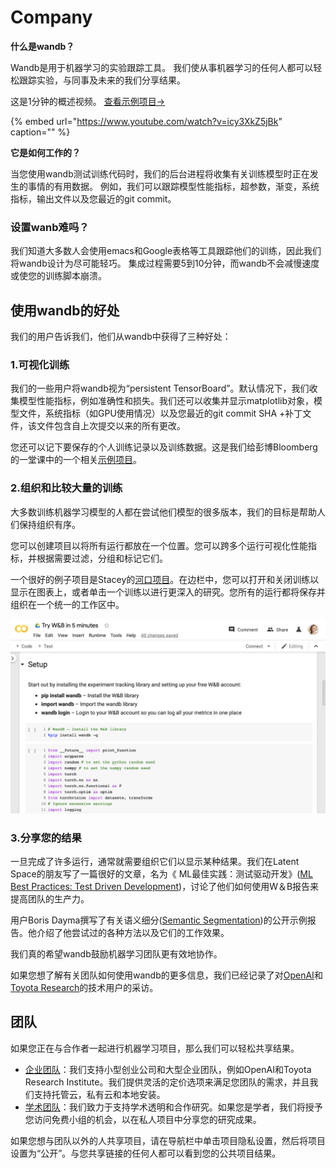 # Company

**什么是wandb？**

Wandb是用于机器学习的实验跟踪工具。 我们使从事机器学习的任何人都可以轻松跟踪实验，与同事及未来的我们分享结果。

这是1分钟的概述视频。 [查看示例项目→](https://app.wandb.ai/stacey/estuary)

{% embed url="https://www.youtube.com/watch?v=icy3XkZ5jBk" caption="" %}

**它是如何工作的？**

当您使用wandb测试训练代码时，我们的后台进程将收集有关训练模型时正在发生的事情的有用数据。 例如，我们可以跟踪模型性能指标，超参数，渐变，系统指标，输出文件以及您最近的git commit。

###  设置wanb难吗？

我们知道大多数人会使用emacs和Google表格等工具跟踪他们的训练，因此我们将wandb设计为尽可能轻巧。 集成过程需要5到10分钟，而wandb不会减慢速度或使您的训练脚本崩溃。

##  **使用wandb的好处**

我们的用户告诉我们，他们从wandb中获得了三种好处：

### **1.可视化训练**

我们的一些用户将wandb视为“persistent TensorBoard”。默认情况下，我们收集模型性能指标，例如准确性和损失。我们还可以收集并显示matplotlib对象，模型文件，系统指标（如GPU使用情况）以及您最近的git commit SHA +补丁文件，该文件包含自上次提交以来的所有更改。

您还可以记下要保存的个人训练记录以及训练数据。这是我们给彭博Bloomberg的一堂课中的一个相关[示例项目](https://app.wandb.ai/bloomberg-class/imdb-classifier/runs/2tc2fm99/overview)。

###  2.组织和比较大量的训练

大多数训练机器学习模型的人都在尝试他们模型的很多版本，我们的目标是帮助人们保持组织有序。

您可以创建项目以将所有运行都放在一个位置。您可以跨多个运行可视化性能指标，并根据需要过滤，分组和标记它们。

一个很好的例子项目是Stacey的[河口项目](https://wandb.ai/stacey/estuary)。在边栏中，您可以打开和关闭训练以显示在图表上，或者单击一个训练以进行更深入的研究。您所有的运行都将保存并组织在一个统一的工作区中。

![](../.gitbook/assets/image%20%2885%29%20%281%29%20%282%29%20%283%29%20%283%29%20%283%29%20%282%29.png)

### **3.分享您的结果**

一旦完成了许多运行，通常就需要组织它们以显示某种结果。我们在Latent Space的朋友写了一篇很好的文章，名为《 ML最佳实践：测试驱动开发》\([ML Best Practices: Test Driven Development](https://www.wandb.com/articles/ml-best-practices-test-driven-development)\)，讨论了他们如何使用W＆B报告来提高团队的生产力。

用户Boris Dayma撰写了有关语义细分\([Semantic Segmentation](https://wandb.ai/borisd13/semantic-segmentation/reports?view=borisd13%2FSemantic%20Segmentation%20Report)\)的公开示例报告。他介绍了他尝试过的各种方法以及它们的工作效果。

我们真的希望wandb鼓励机器学习团队更有效地协作。

如果您想了解有关团队如何使用wandb的更多信息，我们已经记录了对[OpenAI](https://www.wandb.com/articles/why-experiment-tracking-is-crucial-to-openai)和[Toyota Research](https://www.youtube.com/watch?v=CaQCw-DKiO8)的技术用户的采访。

## **团队**

如果您正在与合作者一起进行机器学习项目，那么我们可以轻松共享结果。

* [企业团队](https://www.wandb.com/pricing)：我们支持小型创业公司和大型企业团队，例如OpenAI和Toyota Research Institute。我们提供灵活的定价选项来满足您团队的需求，并且我们支持托管云，私有云和本地安装。
* [学术团队](https://www.wandb.com/academic)：我们致力于支持学术透明和合作研究。如果您是学者，我们将授予您访问免费小组的机会，以在私人项目中分享您的研究成果。

如果您想与团队以外的人共享项目，请在导航栏中单击项目隐私设置，然后将项目设置为“公开”。与您共享链接的任何人都可以看到您的公共项目结果。

### 

### 



